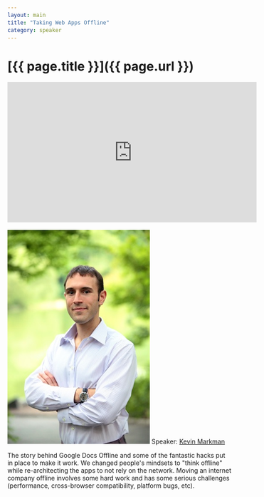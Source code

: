 ```yaml
---
layout: main
title: "Taking Web Apps Offline"
category: speaker
---
```


# [{{ page.title }}]({{ page.url }})

<iframe width="560" height="315" src="http://www.youtube.com/embed/ejcJmeewtd4" frameborder="0" allowfullscreen="true">
</iframe>

<a href="https://plus.google.com/112361016777055150147/posts"><img src="/images/kevin-markman.jpeg" class="speaker" alt="Kevin Markman"></a>
Speaker: <a href="https://plus.google.com/112361016777055150147/posts">Kevin Markman</a>

The story behind Google Docs Offline and some of the fantastic hacks put in place to make it work. We changed people's mindsets to "think offline" while re-architecting the apps to not rely on the network. Moving an internet company offline involves some hard work and has some serious challenges (performance, cross-browser compatibility, platform bugs, etc).
